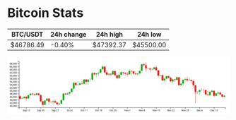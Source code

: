 # Bitcoin Stats

BTC/USDT|24h change|24h high|24h low|
|---|---|---|---|
|$46786.49|-0.40%|$47392.37|$45500.00|

<img src="./chart.svg">
